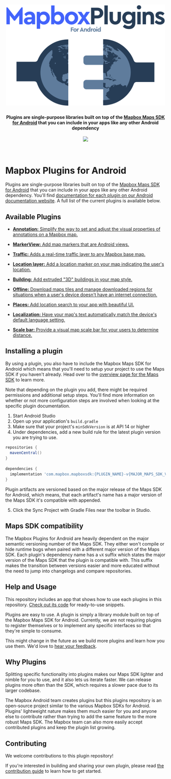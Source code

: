 <h1 align="center">
  <br>
  <a href="https://www.mapbox.com/android-docs/plugins/overview/"><img src="https://github.com/mapbox/mapbox-plugins-android/blob/master/.github/mbx-plugins-logo.png" alt="Mapbox Plugins" width="500"></a>
</h1>

<h4 align="center">Plugins are single-purpose libraries built on top of the <a href="https://www.mapbox.com/android-docs/">Mapbox Maps SDK for Android</a> that you can include in your apps like any other Android dependency</h4>

<p align="center">
  <a href="https://circleci.com/gh/mapbox/mapbox-plugins-android">
    <img src="https://circleci.com/gh/mapbox/mapbox-plugins-android.svg?style=shield&circle-token=:circle-token">
  </a>
</p>
<br>

# Mapbox Plugins for Android

Plugins are single-purpose libraries built on top of the [Mapbox Maps SDK for Android](https://www.mapbox.com/android-docs/) that you can include in your apps like any other Android dependency. You'll find [documentation for each plugin on our Android documentation website](https://www.mapbox.com/android-docs/plugins/overview/). A full list of the current plugins is available below.

## Available Plugins
 
* [**Annotation:** Simplify the way to set and adjust the visual properties of annotations on a Mapbox map.](https://github.com/mapbox/mapbox-plugins-android/tree/master/plugin-annotation)

* [**MarkerView:** Add map markers that are Android views.](https://github.com/mapbox/mapbox-plugins-android/tree/master/plugin-markerview)
 
* [**Traffic:** Adds a real-time traffic layer to any Mapbox base map.](https://github.com/mapbox/mapbox-plugins-android/tree/master/plugin-traffic)

* [**Location layer:** Add a location marker on your map indicating the user's location.](https://github.com/mapbox/mapbox-plugins-android/tree/master/plugin-locationlayer)

* [**Building:** Add extruded "3D" buildings in your map style.](https://github.com/mapbox/mapbox-plugins-android/tree/master/plugin-building)

* [**Offline:** Download maps tiles and manage downloaded regions for situations when a user's device doesn't have an internet connection.](https://github.com/mapbox/mapbox-plugins-android/tree/master/plugin-offline)

* [**Places:** Add location search to your app with beautiful UI.](https://github.com/mapbox/mapbox-plugins-android/tree/master/plugin-places)

* [**Localization:** Have your map's text automatically match the device's default language setting.](https://github.com/mapbox/mapbox-plugins-android/tree/master/plugin-localization)

* [**Scale bar:** Provide a visual map scale bar for your users to determine distance.](https://github.com/mapbox/mapbox-plugins-android/tree/master/plugin-scalebar)

## Installing a plugin

By using a plugin, you also have to include the Mapbox Maps SDK for Android which means that you'll need to setup your project to use the Maps SDK if you haven't already. Head over to the [overview page for the Maps SDK](https://www.mapbox.com/android-docs/map-sdk/overview/) to learn more.

Note that depending on the plugin you add, there might be required permissions and additional setup steps. You'll find more information on whether or not more configuration steps are involved when looking at the specific plugin documentation.

1. Start Android Studio
2. Open up your application's `build.gradle`
3. Make sure that your project's `minSdkVersion` is at API 14 or higher
4. Under dependencies, add a new build rule for the latest plugin version you are trying to use.
```gradle
repositories {
  mavenCentral()
}

dependencies {
  implementation 'com.mapbox.mapboxsdk:{PLUGIN_NAME}-v{MAJOR_MAPS_SDK_VERSION_NUMBER}:PLUGIN_VERSION_NUMBER'
}
```

Plugin artifacts are versioned based on the major release of the Maps SDK for Android, which means, that each artifact's name has a major version of the Maps SDK it's compatible with appended.

5. Click the Sync Project with Gradle Files near the toolbar in Studio.

## Maps SDK compatibility

The Mapbox Plugins for Android are heavily dependent on the major semantic versioning number of the Maps SDK. They either won't compile or hide runtime bugs when paired with a different major version of the Maps SDK. Each plugin's dependency name has a `vX` suffix which states the major version of the Maps SDK that the plugin is compatible with. This suffix makes the transition between versions easier and more educated without the need to jump into changelogs and compare repositories.

## Help and Usage

This repository includes an app that shows how to use each plugins in this repository. [Check out its code](https://github.com/mapbox/mapbox-plugins-android/tree/master/app/src/main/java/com/mapbox/mapboxsdk/plugins/testapp) for ready-to-use snippets.

Plugins are easy to use. A plugin is simply a library module built on top of the Mapbox Maps SDK for Android. Currently, we are not requiring plugins to register themselves or to implement any specific interfaces so that they're simple to consume.

This might change in the future as we build more plugins and learn how you use them. We'd love to [hear your feedback](https://github.com/mapbox/mapbox-plugins-android/issues).

## Why Plugins

Splitting specific functionality into plugins makes our Maps SDK lighter and nimble for you to use, and it also lets us iterate faster. We can release plugins more often than the SDK, which requires a slower pace due to its larger codebase.

The Mapbox Android team creates plugins but this plugins repository is an open-source project similar to the various Mapbox SDKs for Android.
Plugins' lightweight nature makes them much easier for you and anyone else to contribute rather than trying to add the same feature to the more robust Maps SDK. The Mapbox team can also more easily accept contributed plugins and keep the plugin list growing.

## Contributing

We welcome contributions to this plugin repository!

If you're interested in building and sharing your own plugin, please read [the contribution guide](https://github.com/mapbox/mapbox-plugins-android/blob/master/CONTRIBUTING.md) to learn how to get started.
